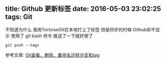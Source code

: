 title: Github 更新标签
date: 2016-05-03 23:02:25
tags: Git
---



不知道为什么 我用TortoiseGit在本地打上了标签 但是同步的时候 Github却不显示 使用了 git bash 命令 推送了一下就好使了  

```
git push --tags
```

参考文章:
[Git查看、删除、重命名远程分支和tag](http://zengrong.net/post/1746.htm)